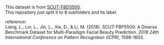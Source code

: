 This dataset is from [SCUT-FBD5500](https://github.com/HCIILAB/SCUT-FBP5500-Database-Release).  
This repository just split it to 8 subfolders and its label.

reference:  
Liang, L., Lin, L., Jin, L., Xie, D., & Li, M. (2018). SCUT-FBP5500: A Diverse Benchmark Dataset for Multi-Paradigm Facial Beauty Prediction. *2018 24th International Conference on Pattern Recognition (ICPR)*, 1598-1603.
